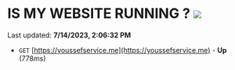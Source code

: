 # IS MY WEBSITE RUNNING ? [![](https://img.shields.io/static/v1?label=Sponsor&message=%E2%9D%A4&logo=GitHub&color=%23fe8e86)](https://github.com/sponsors/<username>)

Last updated: **7/14/2023, 2:06:32 PM**

- `GET` [https://youssefservice.me](https://youssefservice.me) - **Up** (778ms)
